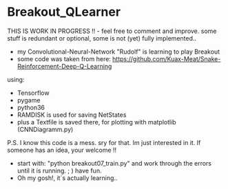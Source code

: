 # Breakout_QLearner
THIS IS WORK IN PROGRESS !! - feel free to comment and improve. some stuff is redundant or optional, some is not (yet) fully implemented..


- my Convolutional-Neural-Network "Rudolf" is learning to play Breakout
- some code was taken from here: https://github.com/Kuax-Meat/Snake-Reinforcement-Deep-Q-Learning

using:
- Tensorflow
- pygame
- python36
- RAMDISK is used for saving NetStates 
- plus a Textfile is saved there, for plotting with matplotlib (CNNDiagramm.py)


P.S. I know this code is a mess. sry for that. Im just interested in it.
     If someone has an idea, your welcome !!

- start with: "python breakout07_train.py" and work through the errors until it is running. ; ) have fun.
- Oh my gosh!, it´s actually learning..


